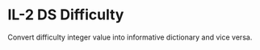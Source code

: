 IL-2 DS Difficulty
==================

Convert difficulty integer value into informative dictionary and vice versa.
